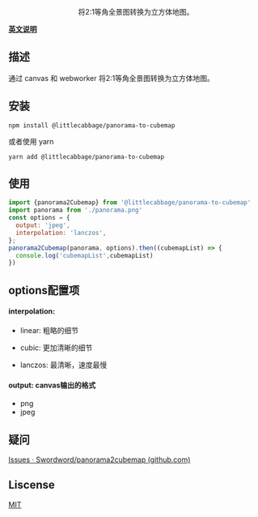 <p align='center'>将2:1等角全景图转换为立方体地图。</p>

  <a href="README.md">
    <b>英文说明</b>
  </a>

## 描述

通过 canvas 和 webworker 将2:1等角全景图转换为立方体地图。

## 安装

`npm install @littlecabbage/panorama-to-cubemap`

或者使用 yarn

`yarn add @littlecabbage/panorama-to-cubemap`

## 使用

```js
import {panorama2Cubemap} from '@littlecabbage/panorama-to-cubemap'
import panorama from './panorama.png'
const options = {
  output: 'jpeg',
  interpolation: 'lanczos',
};
panorama2Cubemap(panorama, options).then((cubemapList) => {
  console.log('cubemapList',cubemapList)
})
```



## options配置项

#### interpolation:

* linear: 粗略的细节

* cubic: 更加清晰的细节

* lanczos: 最清晰，速度最慢

#### output: canvas输出的格式

* png
* jpeg

## 疑问

[Issues · Swordword/panorama2cubemap (github.com)](https://github.com/Swordword/panorama2cubemap/issues)

## Liscense

[MIT](LICENSE)
